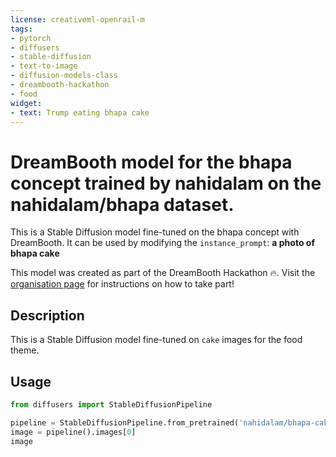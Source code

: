 ```yaml
---
license: creativeml-openrail-m
tags:
- pytorch
- diffusers
- stable-diffusion
- text-to-image
- diffusion-models-class
- dreambooth-hackathon
- food
widget:
- text: Trump eating bhapa cake
---
```


# DreamBooth model for the bhapa concept trained by nahidalam on the nahidalam/bhapa dataset.

This is a Stable Diffusion model fine-tuned on the bhapa concept with DreamBooth. It can be used by modifying the `instance_prompt`: **a photo of bhapa cake**

This model was created as part of the DreamBooth Hackathon 🔥. Visit the [organisation page](https://huggingface.co/dreambooth-hackathon) for instructions on how to take part!

## Description


This is a Stable Diffusion model fine-tuned on `cake` images for the food theme.


## Usage

```python
from diffusers import StableDiffusionPipeline

pipeline = StableDiffusionPipeline.from_pretrained('nahidalam/bhapa-cake')
image = pipeline().images[0]
image
```
